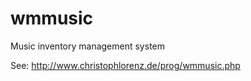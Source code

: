 wmmusic
=======

Music inventory management system

See: http://www.christophlorenz.de/prog/wmmusic.php
